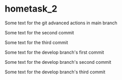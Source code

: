 # hometask_2

Some text for the git advanced actions in main branch

Some text for the second commit

Some text for the third commit

Some text for the develop branch's first commit

Some text for the develop branch's second commit

Some text for the develop branch's third commit